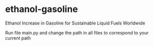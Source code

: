 # ethanol-gasoline
Ethanol Increase in Gasoline for Sustainable Liquid Fuels Worldwide

Run file main.py and change the path in all files to correspond to your current path
